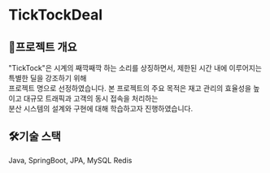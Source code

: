 # TickTockDeal

## 🚀프로젝트 개요
"TickTock"은 시계의 째깍째깍 하는 소리를 상징하면서, 제한된 시간 내에 이루어지는 특별한 딜을 강조하기 위해<br> 프로젝트 명으로 선정하였습니다.
본 프로젝트의 주요 목적은 재고 관리의 효율성을 높이고 대규모 트래픽과 고객의 동시 접속을 처리하는<br> 분산 시스템의 설계와 구현에 대해 학습하고자 진행하였습니다.

## 🛠️기술 스택
Java, SpringBoot, JPA, MySQL Redis


